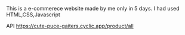 This is a e-commerece website made by me only in 5 days. I had used HTML,CSS,Javascript

API https://cute-puce-gaiters.cyclic.app/product/all
